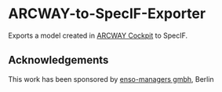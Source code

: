 # ARCWAY-to-SpecIF-Exporter
Exports a model created in [ARCWAY Cockpit](http://www.arcway.com/) to SpecIF.

## Acknowledgements
This work has been sponsored by [enso-managers gmbh](http://enso-managers.de), Berlin
